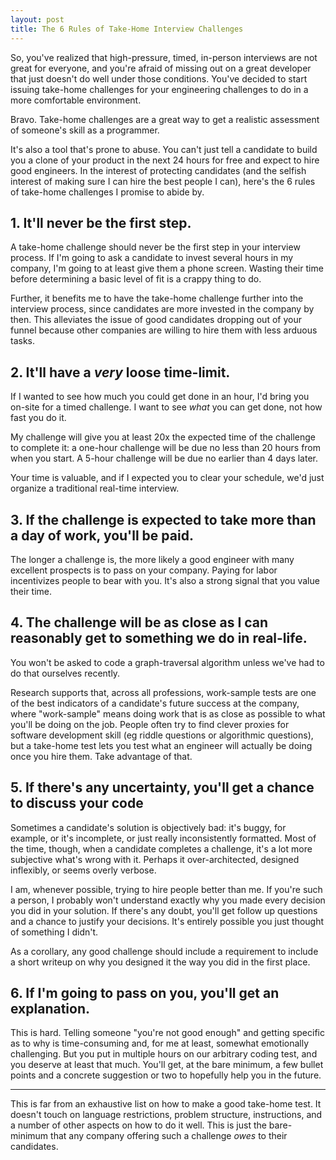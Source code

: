```yaml
---
layout: post
title: The 6 Rules of Take-Home Interview Challenges
---
```


So, you've realized that high-pressure, timed, in-person interviews are not great for everyone, and you're afraid of missing out on a great developer that just doesn't do well under those conditions.  You've decided to start issuing take-home challenges for your engineering challenges to do in a more comfortable environment.

Bravo.  Take-home challenges are a great way to get a realistic assessment of someone's skill as a programmer.

It's also a tool that's prone to abuse.  You can't just tell a candidate to build you a clone of your product in the next 24 hours for free and expect to hire good engineers.  In the interest of protecting candidates (and the selfish interest of making sure I can hire the best people I can), here's the 6 rules of take-home challenges I promise to abide by.

## 1.  It'll never be the first step.

A take-home challenge should never be the first step in your interview process.  If I'm going to ask a candidate to invest several hours in my company, I'm going to at least give them a phone screen.  Wasting their time before determining a basic level of fit is a crappy thing to do.

Further, it benefits me to have the take-home challenge further into the interview process, since candidates are more invested in the company by then.  This alleviates the issue of good candidates dropping out of your funnel because other companies are willing to hire them with less arduous tasks.

## 2. It'll have a *very* loose time-limit.

If I wanted to see how much you could get done in an hour, I'd bring you on-site for a timed challenge.  I want to see *what* you can get done, not how fast you do it.

My challenge will give you at least 20x the expected time of the challenge to complete it: a one-hour challenge will be due no less than 20 hours from when you start.  A 5-hour challenge will be due no earlier than 4 days later.

Your time is valuable, and if I expected you to clear your schedule, we'd just organize a traditional real-time interview.

## 3. If the challenge is expected to take more than a day of work, you'll be paid.

The longer a challenge is, the more likely a good engineer with many excellent prospects is to pass on your company.  Paying for labor incentivizes people to bear with you.  It's also a strong signal that you value their time.

## 4. The challenge will be as close as I can reasonably get to something we do in real-life.

You won't be asked to code a graph-traversal algorithm unless we've had to do that ourselves recently.

Research supports that, across all professions, work-sample tests are one of the best indicators of a candidate's future success at the company, where "work-sample" means doing work that is as close as possible  to what you'll be doing on the job.  People often try to find clever proxies for software development skill (eg riddle questions or algorithmic questions), but a take-home test lets you test what an engineer will actually be doing once you hire them.  Take advantage of that.

## 5. If there's any uncertainty, you'll get a chance to discuss your code

Sometimes a candidate's solution is objectively bad: it's buggy, for example, or it's incomplete, or just really inconsistently formatted.  Most of the time, though, when a candidate completes a challenge, it's a lot more subjective what's wrong with it.  Perhaps it over-architected, designed inflexibly, or seems overly verbose.

I am, whenever possible, trying to hire people better than me.  If you're such a person, I probably won't understand exactly why you made every decision you did in your solution.  If there's any doubt, you'll get follow up questions and a chance to justify your decisions.  It's entirely possible you just thought of something I didn't.

As a corollary, any good challenge should include a requirement to include a short writeup on why you designed it the way you did in the first place.

## 6. If I'm going to pass on you, you'll get an explanation.

This is hard.  Telling someone "you're not good enough" and getting specific as to why is time-consuming and, for me at least, somewhat emotionally challenging.  But you put in multiple hours on our arbitrary coding test, and you deserve at least that much.  You'll get, at the bare minimum, a few bullet points and a concrete suggestion or two to hopefully help you in the future.

------

This is far from an exhaustive list on how to make a good take-home test.  It doesn't touch on language restrictions, problem structure, instructions, and a number of other aspects on how to do it well.  This is just the bare-minimum that any company offering such a challenge *owes* to their candidates.

